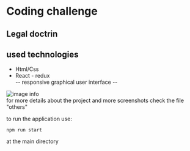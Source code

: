 # Coding challenge 
## Legal doctrin 

## used technologies
- Html/Css 
- React - redux <br/>
-- responsive graphical user interface  --

![image info](./others/capture-empty.jpg)  
for more details about the project and more screenshots check the file "others"<br />

to run the application use:

    npm run start
at the main directory 








